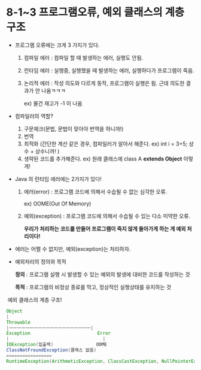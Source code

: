 # 8-1~3 프로그램오류, 예외 클래스의 계층 구조

- 프로그램 오류에는 크게 3 가지가 있다.

  1. 컴파일 에러 : 컴파일 할 때 발생하는 에러, 실행도 안됨.

     

  2. 런타임 에러 : 실행중, 실행했을 때 발생하는 에러, 실행하다가 프로그램이 죽음.

  3. 논리적 에러 : 작성 의도와 다르게 동작, 프로그램이 실행은 됨. 근데 의도한 결과가 안 나옴ㅋㅋㅋ 

     ex) 물건 재고가 -1 이 나옴



- 컴파일러의 역할?
  1. 구문체크(문법, 문법이 맞아야 번역을 하니까!) 
  2. 번역 
  3. 최적화 (간단한 계산 같은 경우, 컴파일러가 알아서 해준다. ex) int i = 3+5; 상수 + 상수니까! )
  4. 생략된 코드를 추가해준다. ex) 원래 클래스에 class A **extends Object** 이렇게!



- Java 의 런타임 에러에는 2가지가 있다!

  1. 에러(error) : 프로그램 코드에 의해서 수습될 수 없는 심각한 오류. 

     ex) OOME(Out Of Memory)

  2. 예외(exception) : 프로그램 코드에 의해서 수습될 수 있는 다소 미약한 오류.

     **우리가 처리하는 코드를 만들어 프로그램이 죽지 않게 돌아가게 하는 게 예외 처리이다!**



- 에러는 어쩔 수 없지만, 예외(exception)는 처리하자.

- 예외처리의 정의와 목적

  **정의** : 프로그램 실행 시 발생할 수 있는 예외의 발생에 대비한 코드를 작성하는 것

  **목적** : 프로그램의 비정상 종료를 막고, 정상적인 실행상태를 유지하는 것



​	예외 클래스의 계층 구조!

```java
Object
|
Throwable
|ㅡㅡㅡㅡㅡㅡㅡㅡㅡㅡㅡㅡㅡㅡㅡㅡㅡㅡㅡㅡ|
Exception						  Error
|					 			    |
IOException(입출력)				OOME
ClassNotFroundException(클래스 없음)
=================
RuntimeException(ArithmeticException, ClassCastException, NullPointerException, IndexOutOfBoundsException)
```

